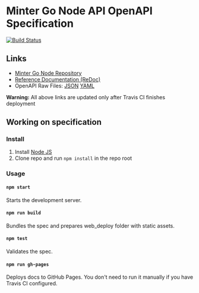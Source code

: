 # Minter Go Node API OpenAPI Specification
[![Build Status](https://travis-ci.com/MinterTeam/minter-go-node-docs.svg?branch=master)](https://travis-ci.com/MinterTeam/minter-go-node-docs)

## Links

- [Minter Go Node Repository](https://github.com/MinterTeam/minter-go-node)
- [Reference Documentation (ReDoc)](https://minterteam.github.io/minter-go-node-docs/)
- OpenAPI Raw Files: [JSON](https://minterteam.github.io/minter-go-node-docs/openapi.json) [YAML](https://minterteam.github.io/minter-go-node-docs/openapi.yaml)

**Warning:** All above links are updated only after Travis CI finishes deployment

## Working on specification
### Install

1. Install [Node JS](https://nodejs.org/)
2. Clone repo and run `npm install` in the repo root

### Usage

#### `npm start`
Starts the development server.

#### `npm run build`
Bundles the spec and prepares web_deploy folder with static assets.

#### `npm test`
Validates the spec.

#### `npm run gh-pages`
Deploys docs to GitHub Pages. You don't need to run it manually if you have Travis CI configured.
